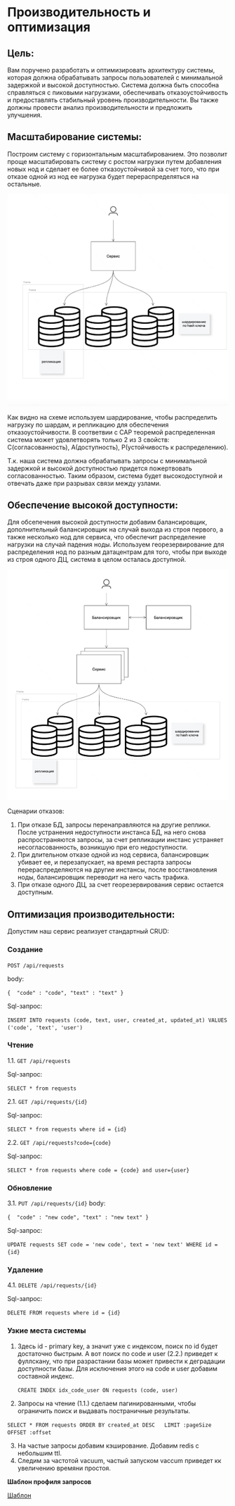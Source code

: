 # Производительность и оптимизация

## Цель:

Вам поручено разработать и оптимизировать архитектуру системы, которая должна обрабатывать запросы пользователей с 
минимальной задержкой и высокой доступностью. Система должна быть способна справляться с пиковыми нагрузками, 
обеспечивать отказоустойчивость и предоставлять стабильный уровень производительности. 
Вы также должны провести анализ производительности и предложить улучшения.

## Масштабирование системы:

Построим систему с горизонтальным масштабированием. Это позволит проще масштабировать систему с ростом нагрузки путем 
добавления новых нод и сделает ее более отказоустойчивой за счет того, что при отказе одной из нод ее нагрузка будет 
перераспределяться на остальные.


![img1.png](images/img1.png)


Как видно на схеме используем шардирование, чтобы распределить нагрузку по шардам, и репликацию для обеспечения 
отказоустойчивости.
В соответвии с CAP теоремой распределенная система может удовлетворять только 2 из 3 свойств: 
С(согласованность), A(доступность), P(устойчивость к распределению).

Т.к. наша система должна обрабатывать запросы с минимальной задержкой и высокой доступностью придется пожертвовать
согласованностью. Таким образом, система будет высокодоступной и отвечать даже при разрывах связи между узлами.

## Обеспечение высокой доступности:

Для обсепечения высокой доступности добавим балансировщик, дополнительный балансировщик на случай выхода из строя первого,
а также несколько нод для сервиса, что обеспечит распределение нагрузки на случай падения ноды. Используем георезервирование 
для распределения нод по разным датацентрам для того, чтобы при выходе из строя одного ДЦ, система в целом осталась доступной.


![img2.png](images/img2.png)

Сценарии отказов:
1. При отказе БД, запросы перенаправляются на другие реплики. После устранения недоступности инстанса БД, 
на него снова распространяются запросы, за счет репликации инстанс устраняет несогласованность, возникшую при его недоступности.
2. При длительном отказе одной из нод сервиса, балансировщик убивает ее, и перезапускает, на время рестарта запросы перераспределяются на другие инстансы, 
после восстановления ноды, балансировщик переводит на него часть трафика.
3. При отказе одного ДЦ, за счет георезервирования сервис остается доступным. 

## Оптимизация производительности:

Допустим наш сервис реализует стандартный CRUD:

### Создание
`POST /api/requests`

body:

`{ 
    "code" : "code",
    "text" : "text"
}`

Sql-запрос:

`INSERT INTO requests (code, text, user, created_at, updated_at)
VALUES ('code', 'text', 'user')`

### Чтение 

1.1. `GET /api/requests`

Sql-запрос:

`SELECT * from requests`


2.1. `GET /api/requests/{id}`

Sql-запрос:

`SELECT * from requests where id = {id}`

2.2. `GET /api/requests?code={code}`

Sql-запрос:

`SELECT * from requests where code = {code} and user={user}`

### Обновление 
3.1. `PUT /api/requests/{id}`
body:

`{ 
    "code" : "new code",
    "text" : "new text"
}`

Sql-запрос:

`UPDATE requests SET code = 'new code', text = 'new text' WHERE id = {id}`

### Удаление 
4.1. `DELETE /api/requests/{id}`

Sql-запрос:

`DELETE FROM requests where id = {id}`

### Узкие места системы

1. Здесь id - primary key, а значит уже с индексом, поиск по id будет достаточно быстрым.
А вот поиск по code и user (2.2.) приведет к фуллскану, что при разрастании базы может привести к деградации доступности базы.
Для исключения этого на code и user добавим составной индекс.


   `CREATE INDEX idx_code_user ON requests (code, user)`


2. Запросы на чтение (1.1.) сделаем пагинированными, чтобы ограничить поиск и выдавать постраничные результаты.
   

`SELECT * FROM requests
   ORDER BY created_at DESC  
   LIMIT :pageSize OFFSET :offset`

3. На частые запросы добавим кэширование. Добавим redis c небольшим ttl.
4. Следим за частотой vacuum, частый запуском vaccum приведет кк увеличению времяни простоя.

**Шаблон профиля запросов**

[Шаблон](files/profile_template.md)











